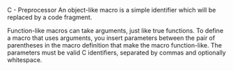 C - Preprocessor
An object-like macro is a simple identifier which will be replaced by a code fragment. 

Function-like macros can take arguments, just like true functions. To define a macro that uses arguments, you insert parameters between the pair of parentheses in the macro definition that make the macro function-like. The parameters must be valid C identifiers, separated by commas and optionally whitespace.
